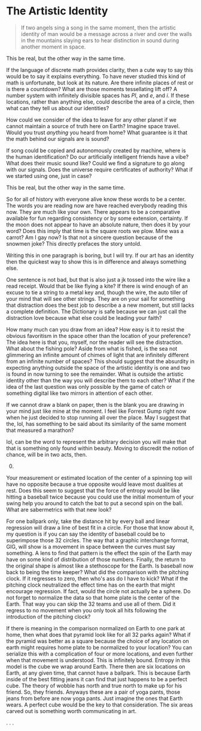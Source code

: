 # The Artistic Identity

> If two angels sing a song in the same moment, then the artistic identity of man would be a message across a river and over the walls in the mountains slaying ears to hear distinction in sound during another moment in space.

This be real, but the other way in the same time.

If the language of discrete math provides clarity, then a cute way to say this would be to say it explains everything. To have never studied this kind of math is unfortunate, but look at its nature. Are there infinite places of rest or is there a countdown? What are those moments tessellating lift off? A number system with infinitely divisible spaces has _PI_, and _e_, and _i_. If these locations, rather than anything else, could describe the area of a circle, then what can they tell us about our identities?

How could we consider of the idea to leave for any other planet if we cannot maintain a source of truth here on Earth? Imagine space travel. Would you trust _anything_ you heard from home? What guarantee is it that the math behind our signals are is sound?

If song could be copied and autonomously created by machine, where is the human identification? Do our artificially intelligent friends have a vibe? What does their music sound like? Could we find a signature to go along with our signals. Does the universe require certificates of authority? What if we started using one, just in case?

This be real, but the other way in the same time.

So for all of history with everyone alive know these words to be a center. The words you are reading now are have reached everybody reading this now. They are much like your own. There appears to be a comparative available for fun regarding consistency or by some extension, certainty. If the moon does not appear to have an absolute nature, then does it by your word? Does this imply that time is the square roots we plow. Mine was a carrot? Am I gay now? Is that not a sincere question because of the snowmen joke? This directly prefaces the story untold.

Writing this in one paragraph is boring, but I will try. If our art has an identity then the quickest way to show this is in difference and always something else.

One sentence is not bad, but that is also just a jk tossed into the wire like a read receipt. Would that be like flying a kite? If there is wind enough of an excuse to tie a string to a metal key and, though the wire, the auto tiller of your mind that will see other strings. They are on your sail for something that distraction does the best job to describe a a new moment, but still lacks a complete definition. The Dictionary is safe because we can just call the distraction love because what else could be leading your faith?

How many much can you draw from an idea? How easy is it to resist the obvious favoritism in the space other than the location of your preference? The idea here is that you, myself, nor the reader will see the distraction. What about the fishing pole? Aside from what is fished, is the sea not glimmering an infinite amount of chimes of light that are infinitely different from an infinite number of spaces? This should suggest that the absurdity in expecting anything outside the space of the artistic identity is one and two is found in now turning to see the remainder. What is outside the artistic identity other than the way you will describe them to each other? What if the idea of the last question was only possible by the game of catch or something digital like two mirrors in attention of each other.

If we cannot draw a blank on paper, then is the blank you are drawing in your mind just like mine at the moment. I feel like Forrest Gump right now when he just decided to stop running all over the place. May I suggest that the, lol, has something to be said about its similarity of the same moment that measured a marathon?

lol, can be the word to represent the arbitrary decision you will make that that is something only found within beauty. Moving to discredit the notion of chance, will be in two acts, then.

0.
Your measurement or estimated location of the center of a spinning top will have no opposite because a true opposite would leave most dualities at rest. Does this seem to suggest that the force of entropy would be like hitting a baseball twice because you could use the initial momentum of your swing help you around to catch the bat to put a second spin on the ball. What are sabermetrics with that new look?

For one ballpark only, take the distance hit by every ball and linear regression will draw a line of best fit in a circle. For those that know about it, my question is if you can say the identity of baseball could be to superimpose those 32 circles. The way that a graphic interchange format, GIG, will show is a movement in space between the curves must say something. A lens to find that pattern is the effect the spin of the Earth may have on some kind of distribution of those numbers. Finally, the return to the original shape is almost like a stethoscope for the Earth. Is baseball now back to being the time keeper? What did the comparison with the pitching clock. If it regresses to zero, then who's ass do I have to kick? What if the pitching clock neutralized the effect time has on the earth that might encourage regression. If fact, would the circle not actually be a sphere. Do not forget to normalize the data so that home plate is the center of the Earth. That way you can skip the 32 teams and use all of them. Did it regress to no movement when you only took all hits following the introduction of the pitching clock?

If there is meaning in the comparison normalized on Earth to one park at home, then what does that pyramid look like for all 32 parks again? What if the pyramid was better as a  square because the choice of any location on earth might requires home plate to be normalized to your location? You can serialize this with a complication of four or more locations, and even further when that movement is understood. This is infinitely bound. Entropy in this model is the cube we wrap around Earth. There then are six locations on Earth, at any given time, that cannot have a ballpark. This is because Earth inside of the best fitting jeans it can find that just happens to be a perfect cube. The theory of wobble has north and true north to make up for his friend. So, they friends. Anyways these are a pair of yoga pants, those jeans from before are now yoga pants. Just imagine the ones that Earth wears. A perfect cube would be the key to that consideration. The six areas carved out is something worth communicating in art.

. . .

